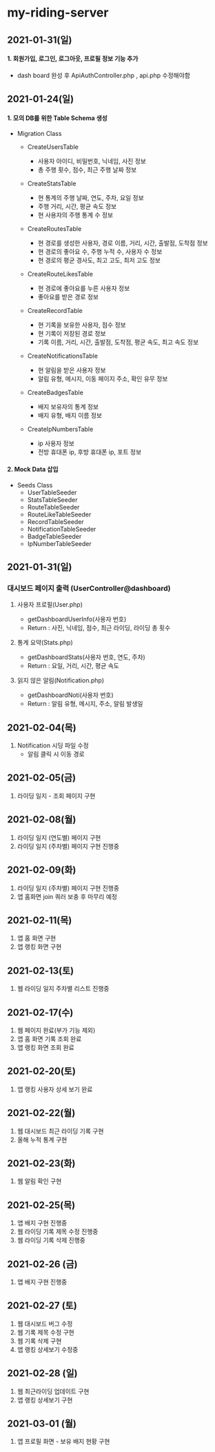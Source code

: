 # my-riding-server

## 2021-01-31(일)
#### 1. 회원가입, 로그인, 로그아웃, 프로필 정보 기능 추가
- dash board 완성 후 ApiAuthController.php , api.php 수정해야함


## 2021-01-24(일)

#### 1. 모의 DB를 위한 Table Schema 생성
- Migration Class
    - CreateUsersTable 
        - 사용자 아이디, 비밀번호, 닉네임, 사진 정보
        - 총 주행 횟수, 점수, 최근 주행 날짜 정보
    
    - CreateStatsTable 
        - 현 통계의 주행 날짜, 연도, 주차, 요일 정보
        - 주행 거리, 시간, 평균 속도 정보
        - 현 사용자의 주행 통계 수 정보
        
    - CreateRoutesTable 
        - 현 경로를 생성한 사용자, 경로 이름, 거리, 시간, 출발점, 도착점 정보
        - 현 경로의 좋아요 수, 주행 누적 수, 사용자 수 정보
        - 현 경로의 평균 경사도, 최고 고도, 최저 고도 정보
        
    - CreateRouteLikesTable 
        - 현 경로에 좋아요를 누른 사용자 정보
        - 좋아요를 받은 경로 정보
        
    - CreateRecordTable
        - 현 기록을 보유한 사용자, 점수 정보
        - 현 기록이 저장된 경로 정보
        - 기록 이름, 거리, 시간, 출발점, 도착점, 평균 속도, 최고 속도 정보
        
    - CreateNotificationsTable
        - 현 알림을 받은 사용자 정보
        - 알림 유형, 메시지, 이동 페이지 주소, 확인 유무 정보
     
    - CreateBadgesTable
        - 배지 보유자의 통계 정보
        - 배지 유형, 배지 이름 정보
    
    - CreateIpNumbersTable
        - ip 사용자 정보
        - 전방 휴대폰 ip, 후방 휴대폰 ip, 포트 정보
        
#### 2. Mock Data 삽입
- Seeds Class
    - UserTableSeeder
    - StatsTableSeeder
    - RouteTableSeeder
    - RouteLikeTableSeeder
    - RecordTableSeeder
    - NotificationTableSeeder
    - BadgeTableSeeder
    - IpNumberTableSeeder
    
    
## 2021-01-31(일)
### 대시보드 페이지 출력 (UserController@dashboard)
1. 사용자 프로필(User.php)
    - getDashboardUserInfo(사용자 번호) 
    - Return : 사진, 닉네임, 점수, 최근 라이딩, 라이딩 총 횟수 
    
2. 통계 요약(Stats.php)
    - getDashboardStats(사용자 번호, 연도, 주차)
    - Return : 요일, 거리, 시간, 평균 속도
    
3. 읽지 않은 알림(Notification.php) 
    - getDashboardNoti(사용자 번호)
    - Return : 알림 유형, 메시지, 주소, 알림 발생일
    
    
## 2021-02-04(목)
1. Notification 시딩 파일 수정
    - 알림 클릭 시 이동 경로
    
## 2021-02-05(금)
1. 라이딩 일지 - 조회 페이지 구현

## 2021-02-08(월)
1. 라이딩 일지 (연도별) 페이지 구현
2. 라이딩 일지 (주차별) 페이지 구현 진행중

## 2021-02-09(화)
1. 라이딩 일지 (주차별) 페이지 구현 진행중
2. 앱 홈화면 join 쿼러 보충 후 마무리 예정
    
## 2021-02-11(목)
1. 앱 홈 화면 구현
2. 앱 랭킹 화면 구현

## 2021-02-13(토)
1. 웹 라이딩 일지 주차별 리스트 진행중

## 2021-02-17(수)
1. 웹 페이지 완료(부가 기능 제외)
2. 앱 홈 화면 기록 조회 완료
3. 앱 랭킹 화면 조회 완료

## 2021-02-20(토)
1. 앱 랭킹 사용자 상세 보기 완료

## 2021-02-22(월)
1. 웹 대시보드 최근 라이딩 기록 구현 
2. 올해 누적 통계 구현

## 2021-02-23(화)
1. 웹 알림 확인 구현

## 2021-02-25(목)
1. 앱 배지 구현 진행중
2. 웹 라이딩 기록 제목 수정 진행중
3. 웹 라이딩 기록 삭제 진행중

## 2021-02-26 (금)
1. 앱 배지 구현 진행중

## 2021-02-27 (토)
1. 웹 대시보드 버그 수정
2. 웹 기록 제목 수정 구현
3. 웹 기록 삭제 구현
4. 앱 랭킹 상세보기 수정중
 
## 2021-02-28 (일)
1. 웹 최근라이딩 업데이트 구현
2. 앱 랭킹 상세보기 구현

## 2021-03-01 (월)
1. 앱 프로필 화면 - 보유 배지 현황 구현
